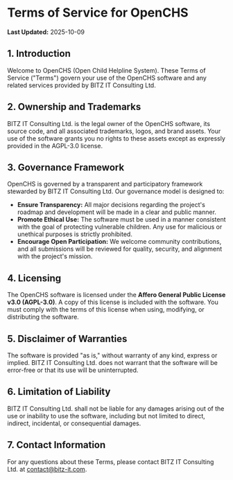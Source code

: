 # Terms of Service for OpenCHS

**Last Updated:** 2025-10-09

## 1. Introduction

Welcome to OpenCHS (Open Child Helpline System). These Terms of Service ("Terms") govern your use of the OpenCHS software and any related services provided by BITZ IT Consulting Ltd.

## 2. Ownership and Trademarks

BITZ IT Consulting Ltd. is the legal owner of the OpenCHS software, its source code, and all associated trademarks, logos, and brand assets. Your use of the software grants you no rights to these assets except as expressly provided in the AGPL-3.0 license.

## 3. Governance Framework

OpenCHS is governed by a transparent and participatory framework stewarded by BITZ IT Consulting Ltd. Our governance model is designed to:

- **Ensure Transparency:** All major decisions regarding the project's roadmap and development will be made in a clear and public manner.
- **Promote Ethical Use:** The software must be used in a manner consistent with the goal of protecting vulnerable children. Any use for malicious or unethical purposes is strictly prohibited.
- **Encourage Open Participation:** We welcome community contributions, and all submissions will be reviewed for quality, security, and alignment with the project's mission.

## 4. Licensing

The OpenCHS software is licensed under the **Affero General Public License v3.0 (AGPL-3.0)**. A copy of this license is included with the software. You must comply with the terms of this license when using, modifying, or distributing the software.

## 5. Disclaimer of Warranties

The software is provided "as is," without warranty of any kind, express or implied. BITZ IT Consulting Ltd. does not warrant that the software will be error-free or that its use will be uninterrupted.

## 6. Limitation of Liability

BITZ IT Consulting Ltd. shall not be liable for any damages arising out of the use or inability to use the software, including but not limited to direct, indirect, incidental, or consequential damages.

## 7. Contact Information

For any questions about these Terms, please contact BITZ IT Consulting Ltd. at [contact@bitz-it.com](mailto:contact@bitz-it.com).
